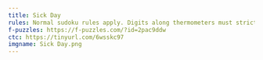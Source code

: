 ```yaml
---
title: Sick Day
rules: Normal sudoku rules apply. Digits along thermometers must strictly increase from the bulb end. Black dots separate digits with a 1:2 ratio, digits separated by white dots are consecutive. Not all dots are necessarily given.
f-puzzles: https://f-puzzles.com/?id=2pac9ddw
ctc: https://tinyurl.com/6wsskc97
imgname: Sick Day.png
---
```


